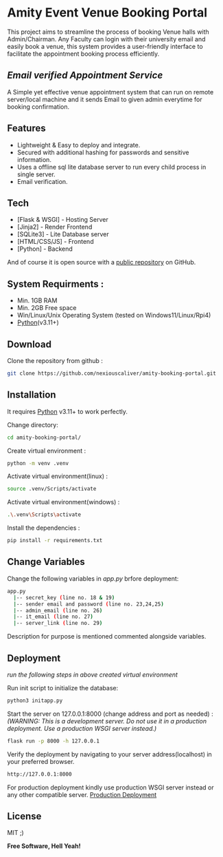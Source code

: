 
# Amity Event Venue Booking Portal

This project aims to streamline the process of booking Venue halls with Admin/Chairman. Any Faculty can login with their university email and easily book a venue, this system provides a user-friendly interface to facilitate the appointment booking process efficiently.

## _Email verified Appointment Service_

A Simple yet effective venue appointment system that can run on remote server/local machine and it sends Email to given admin everytime for booking confirmation.

## Features
- Lightweight & Easy to deploy and integrate.
- Secured with additional hashing for passwords and sensitive information. 
- Uses a offline sql lite database server to run every child process in single server.
- Email verification.

## Tech

- [Flask & WSGI] - Hosting Server
- [Jinja2] - Render Frontend
- [SQLite3] - Lite Database server
- [HTML/CSS/JS] - Frontend
- [Python] - Backend 

And of course it is open source with a [public repository](https://github.com/nexiouscaliver/amity-booking-portal/) on GitHub.

## System Requirments :

- Min. 1GB RAM
- Min. 2GB Free space
- Win/Linux/Unix Operating System (tested on Windows11/Linux/Rpi4)
- [Python](https://www.python.org/)(v3.11+)

## Download

Clone the repository from github :
```sh
git clone https://github.com/nexiouscaliver/amity-booking-portal.git
```

## Installation
It requires [Python](https://www.python.org/) v3.11+ to work perfectly.

Change directory:
```sh
cd amity-booking-portal/
```
Create virtual environment :
```sh
python -m venv .venv
```
Activate virtual environment(linux) :
```sh
source .venv/Scripts/activate
```
Activate virtual environment(windows) :
```sh
.\.venv\Scripts\activate
```
Install the dependencies :
```sh
pip install -r requirements.txt
```
## Change Variables

Change the following variables in *app.py* brfore deployment:
```sh
app.py
  |-- secret_key (line no. 18 & 19)
  |-- sender email and password (line no. 23,24,25)
  |-- admin_email (line no. 26)
  |-- it_email (line no. 27)
  |-- server_link (line no. 29)
```
Description for purpose is mentioned commented alongside variables.

## Deployment

*run the following steps in above created virtual environment*

Run init script to initialize the database:
```sh
python3 initapp.py
```

Start the server on  127.0.0.1:8000 (change address and port as needed) :
*(WARNING: This is a development server. Do not use it in a production deployment. Use a production WSGI server instead.)*
```sh
flask run -p 8000 -h 127.0.0.1
```

Verify the deployment by navigating to your server address(localhost) in
your preferred browser.

```sh
http://127.0.0.1:8000
```
For production deployment kindly use production WSGI server instead or any other compatible server.
[Production Deployment](https://flask.palletsprojects.com/en/3.0.x/tutorial/deploy/)

## License

MIT ;)

**Free Software, Hell Yeah!**
